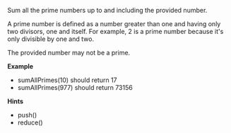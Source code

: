 Sum all the prime numbers up to and including the provided number.

A prime number is defined as a number greater than one and having only two divisors, one and itself. For example, 2 is a prime number because it's only divisible by one and two.

The provided number may not be a prime.

**Example**
-   sumAllPrimes(10) should return 17
-   sumAllPrimes(977) should return 73156

**Hints**
-   push()
-   reduce()